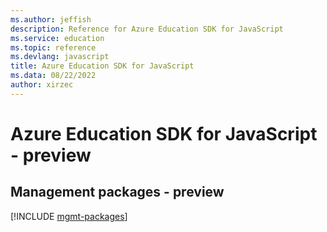 ```yaml
---
ms.author: jeffish
description: Reference for Azure Education SDK for JavaScript
ms.service: education
ms.topic: reference
ms.devlang: javascript
title: Azure Education SDK for JavaScript
ms.data: 08/22/2022
author: xirzec
---
```

# Azure Education SDK for JavaScript - preview

## Management packages - preview
[!INCLUDE [mgmt-packages](education-mgmt-index.md)]